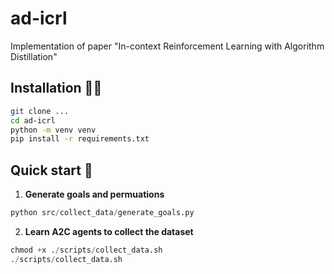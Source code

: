 # ad-icrl
Implementation of paper "In-context Reinforcement Learning with Algorithm Distillation"

## Installation 🧑‍🔧

```bash
git clone ...
cd ad-icrl
python -m venv venv
pip install -r requirements.txt
```

## Quick start 🏃

1. **Generate goals and permuations**

```python
python src/collect_data/generate_goals.py
```

2. **Learn A2C agents to collect the dataset**

```python
chmod +x ./scripts/collect_data.sh
./scripts/collect_data.sh
```